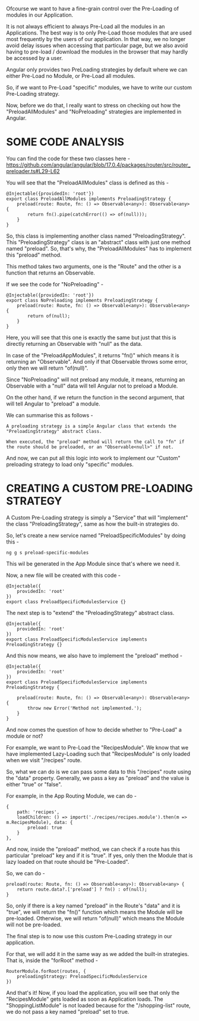 Ofcourse we want to have a fine-grain control over the Pre-Loading of modules in our Application.

It is not always efficient to always Pre-Load all the modules in an Applications. The best way is to only Pre-Load those modules that are used most frequently by the users of our application. In that way, we no longer avoid delay issues when accessing that particular page, but we also avoid having to pre-load / download the modules in the browser that may hardly be accessed by a user.

Angular only provides two PreLoading strategies by default where we can either Pre-Load no Module, or Pre-Load all modules.

So, if we want to Pre-Load "specific" modules, we have to write our custom Pre-Loading strategy.

Now, before we do that, I really want to stress on checking out how the "PreloadAllModules" and "NoPreloading" strategies are implemented in Angular.

# SOME CODE ANALYSIS

You can find the code for these two classes here - https://github.com/angular/angular/blob/17.0.4/packages/router/src/router_preloader.ts#L29-L62

You will see that the "PreloadAllModules" class is defined as this - 

    @Injectable({providedIn: 'root'})
    export class PreloadAllModules implements PreloadingStrategy {
        preload(route: Route, fn: () => Observable<any>): Observable<any> {
            return fn().pipe(catchError(() => of(null)));
        }
    }

So, this class is implementing another class named "PreloadingStrategy". This "PreloadingStrategy" class is an "abstract" class with just one method named "preload". So, that's why, the "PreloadAllModules" has to implement this "preload" method.

This method takes two arguments, one is the "Route" and the other is a function that returns an Observable.

If we see the code for "NoPreloading" - 

    @Injectable({providedIn: 'root'})
    export class NoPreloading implements PreloadingStrategy {
        preload(route: Route, fn: () => Observable<any>): Observable<any> {
            return of(null);
        }
    }

Here, you will see that this one is exactly the same but just that this is directly returning an Observable with "null" as the data.

In case of the "PreloadAppModules", it returns "fn()" which means it is returning an "Observable". And only if that Observable throws some error, only then we will return "of(null)".

Since "NoPreloading" will not preload any module, it means, returning an Observable with a "null" data will tell Angular not to preload a Module.

On the other hand, if we return the function in the second argument, that will tell Angular to "preload" a module.

We can summarise this as follows - 

    A preloading strategy is a simple Angular class that extends the "PreloadingStrategy" abstract class.

    When executed, the "preload" method will return the call to "fn" if the route should be preloaded, or an "Observable<null>" if not.

And now, we can put all this logic into work to implement our "Custom" preloading strategy to load only "specific" modules.

# CREATING A CUSTOM PRE-LOADING STRATEGY

A Custom Pre-Loading strategy is simply a "Service" that will "implement" the class "PreloadingStrategy", same as how the built-in strategies do.

So, let's create a new service named "PreloadSpecificModules" by doing this - 

    ng g s preload-specific-modules
    
This wil be generated in the App Module since that's where we need it.

Now, a new file will be created with this code - 

    @Injectable({
        providedIn: 'root'
    })
    export class PreloadSpecificModulesService {}

The next step is to "extend" the "PreloadingStrategy" abstract class.

    @Injectable({
        providedIn: 'root'
    })
    export class PreloadSpecificModulesService implements PreloadingStrategy {}

And this now means, we also have to implement the "preload" method - 

  
    @Injectable({
        providedIn: 'root'
    })
    export class PreloadSpecificModulesService implements PreloadingStrategy {
    
        preload(route: Route, fn: () => Observable<any>): Observable<any> {
            throw new Error('Method not implemented.');
        }
    }

And now comes the question of how to decide whether to "Pre-Load" a module or not?

For example, we want to Pre-Load the "RecipesModule". We know that we have implemented Lazy-Loading such that "RecipesModule" is only loaded when we visit "/recipes" route.

So, what we can do is we can pass some data to this "/recipes" route using the "data" property. Generally, we pass a key as "preload" and the value is either "true" or "false". 

For example, in the App Routing Module, we can do -

    {
        path: 'recipes', 
        loadChildren: () => import('./recipes/recipes.module').then(m => m.RecipesModule), data: {
            preload: true
        }
    },

And now, inside the "preload" method, we can check if a route has this particular "preload" key and if it is "true". If yes, only then the Module that is lazy loaded on that route should be "Pre-Loaded".

So, we can do -

    preload(route: Route, fn: () => Observable<any>): Observable<any> {
        return route.data?.['preload'] ? fn() : of(null);
    }

So, only if there is a key named "preload" in the Route's "data" and it is "true", we will return the "fn()" function which means the Module will be pre-loaded. Otherwise, we will return "of(null)" which means the Module will not be pre-loaded.

The final step is to now use this custom Pre-Loading strategy in our application.

For that, we will add it in the same way as we added the built-in strategies. That is, inside the "forRoot" method - 

    RouterModule.forRoot(routes, {
        preloadingStrategy: PreloadSpecificModulesService
    })

And that's it! Now, if you load the application, you will see that only the "RecipesModule" gets loaded as soon as Application loads. The "ShoppingListModule" is not loaded because for the "/shopping-list" route, we do not pass a key named "preload" set to true.
